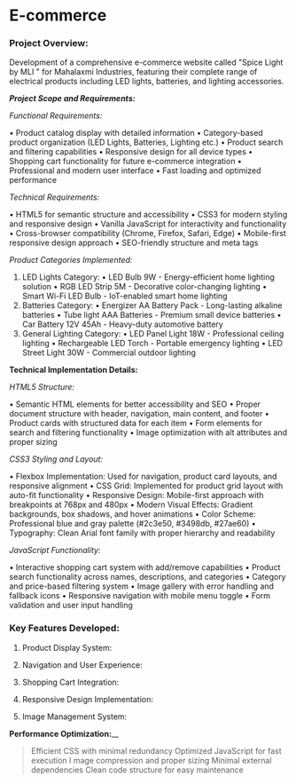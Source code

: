 # E-commerce
### Project Overview:
Development of a comprehensive e-commerce website called "Spice Light by MLI " for Mahalaxmi Industries,
featuring their complete range of electrical products including LED lights, batteries, and lighting accessories.

**_Project Scope and Requirements:_**

_Functional Requirements:_

• Product catalog display with detailed information
• Category-based product organization (LED Lights, Batteries, Lighting etc.)
• Product search and filtering capabilities
• Responsive design for all device types
• Shopping cart functionality for future e-commerce integration
• Professional and modern user interface
• Fast loading and optimized performance

_Technical Requirements:_

• HTML5 for semantic structure and accessibility
• CSS3 for modern styling and responsive design
• Vanilla JavaScript for interactivity and functionality
• Cross-browser compatibility (Chrome, Firefox, Safari, Edge)
• Mobile-first responsive design approach
• SEO-friendly structure and meta tags

_Product Categories Implemented:_

1. LED Lights Category:
• LED Bulb 9W - Energy-efficient home lighting solution
• RGB LED Strip 5M - Decorative color-changing lighting
• Smart Wi-Fi LED Bulb - IoT-enabled smart home lighting
2. Batteries Category:
• Energizer AA Battery Pack - Long-lasting alkaline batteries
• Tube light AAA Batteries - Premium small device batteries
• Car Battery 12V 45Ah - Heavy-duty automotive battery
3. General Lighting Category:
• LED Panel Light 18W - Professional ceiling lighting
• Rechargeable LED Torch - Portable emergency lighting
• LED Street Light 30W - Commercial outdoor lighting

**Technical Implementation Details:**

_HTML5 Structure:_

• Semantic HTML elements for better accessibility and SEO
• Proper document structure with header, navigation, main content, and footer
• Product cards with structured data for each item
• Form elements for search and filtering functionality
• Image optimization with alt attributes and proper sizing

_CSS3 Styling and Layout:_

• Flexbox Implementation: Used for navigation, product card layouts, and responsive alignment
• CSS Grid: Implemented for product grid layout with auto-fit functionality
• Responsive Design: Mobile-first approach with breakpoints at 768px and 480px
• Modern Visual Effects: Gradient backgrounds, box shadows, and hover animations
• Color Scheme: Professional blue and gray palette (#2c3e50, #3498db, #27ae60)
• Typography: Clean Arial font family with proper hierarchy and readability

_JavaScript Functionality:_

• Interactive shopping cart system with add/remove capabilities
• Product search functionality across names, descriptions, and categories
• Category and price-based filtering system
• Image gallery with error handling and fallback icons
• Responsive navigation with mobile menu toggle
• Form validation and user input handling

### Key Features Developed:

1. Product Display System:

2. Navigation and User Experience:

3. Shopping Cart Integration:

4. Responsive Design Implementation:

5. Image Management System:


**Performance Optimization:**__

> Efficient CSS with minimal redundancy
> Optimized JavaScript for fast execution
>I mage compression and proper sizing
>  Minimal external dependencies
> Clean code structure for easy maintenance
